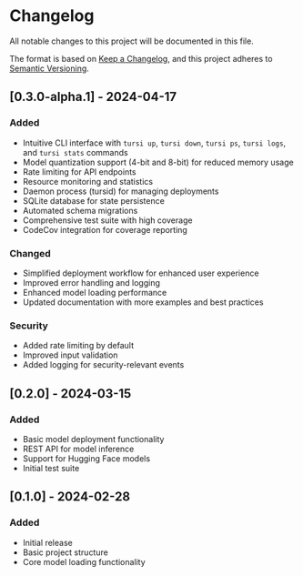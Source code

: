 # Changelog

All notable changes to this project will be documented in this file.

The format is based on [Keep a Changelog](https://keepachangelog.com/en/1.0.0/),
and this project adheres to [Semantic Versioning](https://semver.org/spec/v2.0.0.html).

## [0.3.0-alpha.1] - 2024-04-17

### Added
- Intuitive CLI interface with `tursi up`, `tursi down`, `tursi ps`, `tursi logs`, and `tursi stats` commands
- Model quantization support (4-bit and 8-bit) for reduced memory usage
- Rate limiting for API endpoints
- Resource monitoring and statistics
- Daemon process (tursid) for managing deployments
- SQLite database for state persistence
- Automated schema migrations
- Comprehensive test suite with high coverage
- CodeCov integration for coverage reporting

### Changed
- Simplified deployment workflow for enhanced user experience
- Improved error handling and logging
- Enhanced model loading performance
- Updated documentation with more examples and best practices

### Security
- Added rate limiting by default
- Improved input validation
- Added logging for security-relevant events

## [0.2.0] - 2024-03-15

### Added
- Basic model deployment functionality
- REST API for model inference
- Support for Hugging Face models
- Initial test suite

## [0.1.0] - 2024-02-28

### Added
- Initial release
- Basic project structure
- Core model loading functionality
